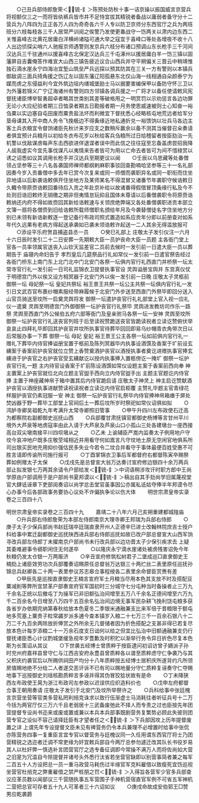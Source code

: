 <!-- { "loadSidebar": true } -->
　　○己丑兵部侍郎詹荣＜锍-釒＞陈预处防秋十事一诘京操以振国威言京营兵将视额仅三之一而将皆纨裤兵皆市井不足恃宜拔其精锐者备战以庸弱者备守分十二营兵为八阵四为正正各万人四为奇奇各六千人专以防卫京师分东西官厅之兵为两班班分六枝每枝各三千人居常严训阅之俟警乃发使更番战守一饬两关以肃内边东西二关惟喜峰古北黄花居庸白洋横岭诸隘可通大举之寇宜于喜峰口等处各增夜不收十八人出边侦探尖哨六人驰报京师遇警则发京兵六枝分布诸口预调山东长枪手三千河间汉达兵三千驻通州以援喜峰古北保定汉达兵三千屯涿州以援居庸白羊一饬三镇以固藩屏自吉囊俺答作难宣大山西三镇告疲近议合山西兵并守平朔偏关三晋云中稍靖惟独石滴水崖永宁四海冶宜堑山筑垒严兵远探以预其防其在三关一方有警则以本镇兵御敌调三面兵掎角援之饬辽左以固东藩辽阳孤悬东北仅山海一线相通自朵颜泰宁为媒而虏之东侵益利今宜外筑边垣内缮城堡励士马以据要害编保甲以备防守怀三卫以为外藩若锦义广宁辽海诸州有警则四方邻镇各调兵援之一广将才以备任使请敕风宪督抚诸臣博举智勇超卓者略其世类别其差等破格用之一明赏罚以示劝惩言各边功罪无论小大应纪验者期三日恤录者期五日勘报者期一月务使恩威速被则士心知奋一裕刍粟以实边塞自屯田废而粟贵盐法坏而利微宜下督抚悉心经略核屯地荒远者给军分垦毋课其入开中商人务令飞挽极边不得夤缘近地私通折兑一裕馈饷以壮兵马各边主客土兵衣粮宜令督饷诸臣先秋计来岁应支之数稍斥赢余以备不测其当催督召籴奏请者俱宜预计兵粮月以初给冬衣布花岁以秋给客兵刍粮所过日给稽留者按臣劾治一先机警以伐敌谋虏每声东击西欲进佯退谍者误中而此信之往往寇至忘备盖虏尝招我降人觇我虚实今宜先事伐谋凡以夷情来告者皆可为用以亡命去者皆可为间不惜禄赏以诱之诏悉如议其调用长枪手并汉达兵至期更议以闻
　　○壬辰以乌思藏等处番僧领占坚参等三十八名各袭国师禅师都纲剌麻职事驳回查勘喃哈坚参等三十一名礼部因奏今岁入贡番僧中多去年已赏今次复来或同一师僧而袭职异名或同一职衔而住坐异地请以后新袭诰敕俱开住坐地方及某师某名不得混冒又诸番节年袭职守候诰敕日久輙令带原赍诰敕回番待后入贡之年赴京补给以故诸番得假借冒顶夤缘行私及今不处则旧诰旧敕终无销缴之期非但夷情怠玩抑且国体未尊请以后番僧袭职令将原赍诰敕纳还内府不得如故赍回其新给诰敕速与关领庶绝弊端又各处番僧袭职进贡本部立文簿一扇将各僧赍到旧给诰敕所载师僧职名颁给年月及今袭替僧徒名字住坐地方分别已未领有新诰新敕逐一登记备行布政司照式置造如系应贡年分即以前册查对如系年代久远果有老病方得起送承袭如已袭未领诰敕许起送一二人其余无得滥放报可
　　○添设平乐府贺县捕盗县丞一员
　　○癸巳礼部上  庄敬太子发引仪注一六月十六日辰时发引二十二日安葬一先期敕大臣一员护丧命大臣一员题  主各衙门堂上官各一员率领属官送丧入山钦天监差官二员前去候时一发引前一日遣大臣一员以葬期告于  庙寝内命妇告于  孝烈皇后几筵祭品行礼如常仪一发引前一日遣官祭告经过各衙门桥东上南门东上北门北中门北安门各祭一坛俱内官行礼西直门并桥祭一坛太常寺官行礼一发引前一日司礼监锦衣卫提督执事官设  灵舆谥册宝舆并  东宫真仪仗于明德宫门外以俟又设方相冥器于北安门外以俟一发引前一日晚  庄敬太子灵柩前  御祭一坛  母妃祭一坛  皇妃共祭坛  裕王景王共祭一坛公主共祭一坛俱内官行礼一发引日文武百官布裹纱帽素服经带麻履候于北安门外步送至西直门外祭毕即回分送入山官员骑送至坟所一启奠灵舆将发  御祭一坛遣护丧官行礼礼部堂上官入视一应礼仪一遣奠  灵舆至明德宫门外御御祭一坛护丧官行礼祭毕  灵舆进发教坊司作乐一路祭  灵舆至西直门外公候伯五府六部等衙门及皇亲驸马各祭一坛一安神  灵舆至坟所  御祭一坛护丧官行礼送丧官列班于后至读祝赞跪送丧官皆跪读祝者立读讫赞俯伏举哀哀止四拜礼毕即回其护丧官并坟所执事官待葬毕回回即易乌纱帽青衣角带次日以后常服办事一下葬  御祭一坛  母妃  皇妃  裕王景王公主各祭一坛如前俱内官行礼一赠礼下葬毕内侍官捧谥册宝置于柩前及陈列冥器毕内执事设酒馔及香案于圹前设玄纁案于香案前护丧官就位立赞上香赞奠酒护丧官以酒授执事者奠讫进赠执事官捧玄纁进于护丧官之右护丧官受玄纁献讫以授内执事捧入置柩傍讫一掩圹  御祭一坛护丧官行礼一题  主内待官设香案于圹前陈设酒馔如常仪设题主案于香案前西向奉  神主置案上护丧官就位北向立题主官盥手西向立内侍官盥手出  主题主官题讫内侍官捧  主置于神座藏神帛于箱中置其后内侍官跪启请  庄敬太子神灵上  神主启讫赞献酒护丧官以酒授执事进献赞读祝读祝者立读讫内侍官启柜覆  主赞礼毕题主官青绿花样服护丧官仍素冠服一安  神主  御祭一坛护丧官行礼祭毕内侍官捧神帛箱瘗于屏处焚凶器于野一葬毕工部堂上官祠后土一葬后坟所岁时祭祀如常仪诏俱如拟
　　○鸿胪寺卿吴祖乾九年考满升太常寺卿照旧管事
　　○甲午升四川左布政使石迁高为都察院右副都御史巡抚山西
　　○兵部覆甘肃抚镇官都御史杨博等言甘州平川境外大芦泉等地虏寇率由此入请于大芦泉及芦泉山口小孤山三处各建墩台一座西接高台双尖墩南接平川四坝墩从之
　　○乙未  上谕辅臣严嵩内监奏太子例用地户守坟今哀冲地户既多庄敬茔域相近并用看守何如嵩言凡守坟地土原无空闲官地俱系所司出银买民地充用抑价强估民多失业今若令二坟合并看守于事体最便百姓受惠不可胜言请即传谕所司施行报可
　　○丁酉掌锦衣卫事后军都督府右都督陈寅卒赐祭葬如例赠太子太保
　　○戊戌先是总督宣大翁万达奏讨宣府修边银四十余万两兵部止拟发银七万两其余请令户部给发＜锍-釒＞中词语稍涉攻讦时职方郎中王尚学原由户部调用于是户部尚书夏邦谟以＜锍-釒＞稿出自其手劾尚学旧属蔑视堂官大肆诋诬章下吏部阅奏诏以尚学忿击堂官虽事因公亦属私诋姑夺俸半年邦谟令尽心办事今后各部政事务要协心议处不许偏执争论以伤大体
　　明世宗肃皇帝实录卷之三百四十八


明世宗肃皇帝实录卷之三百四十九
　　嘉靖二十八年六月己亥朔重建都城隍庙
　　○升兵部右侍郎詹荣为本部左侍郎南京大理寺卿王邦瑞为兵部右侍郎
　　○庚子太子少保兵部尚书赵廷瑞卒廷瑞直隶开州人正德辛巳进士改翰林院庶吉士授户科给事中累迁副都御史巡抚陕西进兵部右侍郎巡抚如故已改户部总督宣大山西军饷寻改兵部左侍郎丁未擢南京户部尚书未行改兵部以边功晋太子少保引疾求去  上疑其委难避事令禠职闲住无何遂卒
　　○以隆庆永宁滴水崖诸处被虏残害诏免今年秋粮仍发太仓银一万两赈济
　　○辛丑宣府修筑松树君子二堡成巡□直隶御史王楠劾上诸臣效劳功次兵部覆奏诏赐原任总督翁万达银三十两纻丝二表里原任巡抚孙锦总兵赵卿各二十两一表里参议苏志皋佥事程绶各二表里余命督臣赏赉有差
　　○甲辰先是巡按直隶御史王楠言宣府军士月粮当尽用本色其支放不时及搭配豆粟减削等弊所宜禁革户部奏宣府官军国初时三分城守七分屯种当时备操者止三万九千余名正统以后撤屯丁为操军已非旧额弘治间增至五万八千余名正德间增至六万九千二百余名今日增至八万四千五百余名弘治间边境无事军民杂耕飞挽利饶屯粮多获各省岁办依期完纳第春秋给放本色夏冬二季银米通融兼支比来军倍于昔粮限于额屯地多荒塞上粟贵子粒常蠲岁派多逋今查本镇岁入粮二十七万三千一百余石银八十二万二千九百余两除放折俸赏之外所余无几督储者因为折色搭配之支甚非得已若复尽放本色计每岁添粮二十一万余石度支日诎何以给之但宜比弘治中旧额通融兼支仍行督抚诸臣悉心计议酌城堡缓急视年岁豊歉及时积贮以渐举行务令异日折色尽复本色斯为长策诏从其议
　　○下世袭五经博士曾质粹于按臣逮问初诏访曾子嫡派子孙时兖州府嘉祥县曾守仁与江西吉安府永豊县曾质粹各以谱至质粹虑守仁争袭乃与其父积庆约袭官后以所赐供祠田产均分十八年质粹授五经博士居积庆所遂背约凡所领房值赐地绝不分给二人者遂交恶讦诉不已有司以赐地量分守仁质粹复诬奏守仁夺赐地事下巡按御史刘瑶核勘质粹言多诬并得其伪冒狡狯状故有是命
　　○丁未降狭西左布政使王昺为浙江布政司左参政以迟误供应织造料价也
　　○戊申左府都督佥事王朝用奏请  庄敬太子发引于北安门及坟所举祭许之
　　○兵科给事中张廷槐言京营坐营等官类多营私罔利掊克诛求以致行伍渐虚士马消耗往者听征兵号十二万今括为两官厅仅三万六千且老弱居十三武备废弛此不择人而专责之过也臣按先年团营提督专设尚书迩来或废或置或兼以本兵本兵部事既剧营务复繁势必顾此失彼则团营专官之设似不容己请择廷臣有才望者任之＜锍-釒＞下兵部因攻上历年提督废置之详  上谓先年专设提督文臣未见有禆营务仍令本兵兼理不必增置时给事中张侃亦陈营务四事一复重臣言宜专官以督营务与廷槐议同一久任用谓东西官厅将士乃团营精锐之选迩者迁调不常吏缘为奸宜敕兵部自今两厅总参勿遽迁改其队长书役岁易其人以杜奸弊一慎选补言团营官厅之选专备征调即今常操不满万人而将佐尚如大营之旧寔为冗滥自今除提督并诸号头外悉行汰省若坐营官缺即以别营事简者兼之每军二百五十人方设把总一员一重马政营马耗伤过半缘官军克料雇借以致瘦死宜饬巡视坐营官杜掊克之弊重雇借之禁严桩朋之罚＜锍-釒＞入得旨各营军少官多兵部查议应革员数以闻部议三千营随执事五军营围子手神机营宿直官军例不可省五军神机二营把总官可存者五十九人可革者三十六诏如议
　　○庚戌命故成安伯郭王□赞男应乾袭爵
